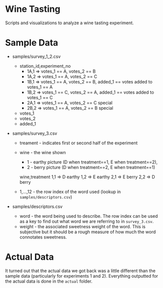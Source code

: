 # Wine Tasting

Scripts and visualizations to analyze a wine tasting experiment.

# Sample Data

* samples/survey_1_2.csv
  * station_id,experiment_no
    * 1A,1 => votes_1 == A, votes_2 == B
    * 1A,2 => votes_1 == A, votes_2 == C
    * 1B,1 => votes_1 == A, votes_2 == B, added_1 == votes added to votes_1 == A
    * 1B,2 => votes_1 == C, votes_2 == A, added_1 == votes added to votes_1 == C
    * 2A,1 => votes_1 == A, votes_2 == C special
    * 2B,2 => votes_1 == A, votes_2 == B special
  * votes_1
  * votes_2
  * added_1

* samples/survey_3.csv
  * treament - indicates first or second half of the experiment
  * wine - the wine shown
    * 1 - earthy picture (D when treatment==1, E when treatment==2),
    * 2 - berry picture  (D when treatment==2, E when treatment==1)

    wine,treatment
    1,1   =>  D earthy
    1,2   =>  E earthy
    2,1   =>  E berry
    2,2   =>  D berry
    
  * 1,...,12 - the row index of the word used (lookup in `samples/descriptors.csv`)

* samples/descriptors.csv
  * word - the word being used to describe.  The row index can be used as a key to find out what word we are referring to in `survey_3.csv`.
  * weight - the associated sweetness weight of the word.  This is subjective but it should be a rough measure of how much the word connotates sweetness.

# Actual Data

It turned out that the actual data we got back was a little different
than the sample data (particularly for experiments 1 and 2).
Everything outputted for the actual data is done in the `actual`
folder.
